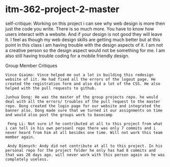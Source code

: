 # itm-362-project-2-master

self-critique: Working on this project i can see why web design is more then just the code you write. There is so much more. You have to know how users interact with a website. And if your design is not good they will leave it. I feel as though my web design skills are getting much better but at this point in this class i am having trouble with the design aspects of it. I am not a creative person so the design aspect would not be something for me. I am also still having trouble coding for a mobile friendly design.


Group Member Critiques

	Vince Giaimo: Vince helped me out a lot in building this redesign website of iit. He had fixed all the errors of the logout page. He created the registration form and also did a lot of the CSS. He also helped with the pull requests to github.

	Junhua Dong: He was the master of the group projects repo. he would deal with all the errors/ troubles of the pull request to the master repo. Dong created the login page for our website and integrated the banner also. Dong made sure that we turned it our assignments on time and would also post the groups work to basecamp

	 Feng Li: Not sure if he contributed at all to this project from what i can tell in his own persoanl repo there was only 7 commits and i never heard from him at all besides one time. Will not work this team member again.

	 Andy Dimnych: Andy did not contribute at all to this project. In his personal repo for the project folder he only has had 8 commits and that was 28 days ago. will never work with this person again as he was completely useless.